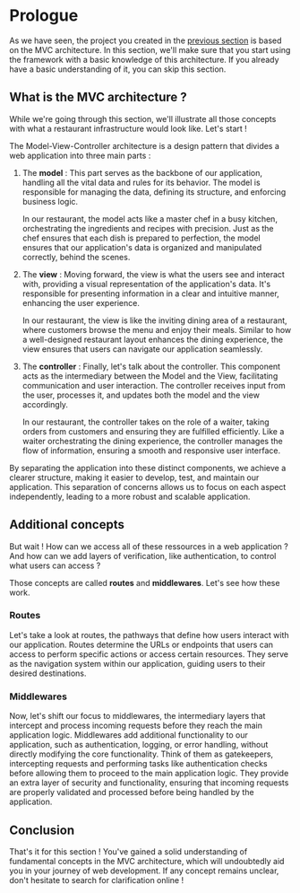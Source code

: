 # Prologue

As we have seen, the project you created in the [previous section](/getting-started) is based on the MVC architecture. In this section, we'll make sure that you start using the framework with a basic knowledge of this architecture. If you already have a basic understanding of it, you can skip this section.

## What is the MVC architecture ?

While we're going through this section, we'll illustrate all those concepts with what a restaurant infrastructure would look like. Let's start !

The Model-View-Controller architecture is a design pattern that divides a web application into three main parts :

1. The **model** : 
    This part serves as the backbone of our application, handling all the vital data and rules for its behavior. The model is responsible for managing the data, defining its structure, and enforcing business logic.

    In our restaurant, the model acts like a master chef in a busy kitchen, orchestrating the ingredients and recipes with precision. Just as the chef ensures that each dish is prepared to perfection, the model ensures that our application's data is organized and manipulated correctly, behind the scenes.

2. The **view** :
    Moving forward, the view is what the users see and interact with, providing a visual representation of the application's data. It's responsible for presenting information in a clear and intuitive manner, enhancing the user experience.

    In our restaurant, the view is like the inviting dining area of a restaurant, where customers browse the menu and enjoy their meals. Similar to how a well-designed restaurant layout enhances the dining experience, the view ensures that users can navigate our application seamlessly.

3. The **controller** :
    Finally, let's talk about the controller. This component acts as the intermediary between the Model and the View, facilitating communication and user interaction. The controller receives input from the user, processes it, and updates both the model and the view accordingly.

    In our restaurant, the controller takes on the role of a waiter, taking orders from customers and ensuring they are fulfilled efficiently. Like a waiter orchestrating the dining experience, the controller manages the flow of information, ensuring a smooth and responsive user interface.

By separating the application into these distinct components, we achieve a clearer structure, making it easier to develop, test, and maintain our application. This separation of concerns allows us to focus on each aspect independently, leading to a more robust and scalable application.

## Additional concepts

But wait ! How can we access all of these ressources in a web application ? And how can we add layers of verification, like authentication, to control what users can access ?

Those concepts are called **routes** and **middlewares**. Let's see how these work.

### Routes

Let's take a look at routes, the pathways that define how users interact with our application. Routes determine the URLs or endpoints that users can access to perform specific actions or access certain resources. They serve as the navigation system within our application, guiding users to their desired destinations.

### Middlewares

Now, let's shift our focus to middlewares, the intermediary layers that intercept and process incoming requests before they reach the main application logic. Middlewares add additional functionality to our application, such as authentication, logging, or error handling, without directly modifying the core functionality. Think of them as gatekeepers, intercepting requests and performing tasks like authentication checks before allowing them to proceed to the main application logic. They provide an extra layer of security and functionality, ensuring that incoming requests are properly validated and processed before being handled by the application.

## Conclusion

That's it for this section ! You've gained a solid understanding of fundamental concepts in the MVC architecture, which will undoubtedly aid you in your journey of web development. If any concept remains unclear, don't hesitate to search for clarification online !